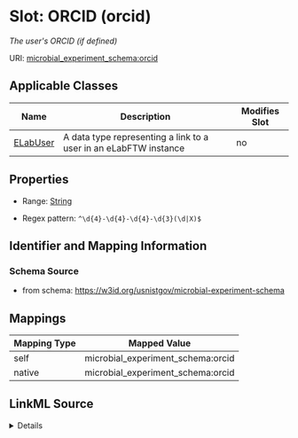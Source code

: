 

# Slot: ORCID (orcid)




_The user's ORCID (if defined)_







URI: [microbial_experiment_schema:orcid](https://w3id.org/usnistgov/microbial-experiment-schema/orcid)



<!-- no inheritance hierarchy -->





## Applicable Classes

| Name | Description | Modifies Slot |
| --- | --- | --- |
| [ELabUser](ELabUser.md) | A data type representing a link to a user in an eLabFTW instance |  no  |







## Properties

* Range: [String](String.md)

* Regex pattern: `^\d{4}-\d{4}-\d{4}-\d{3}(\d|X)$`





## Identifier and Mapping Information







### Schema Source


* from schema: https://w3id.org/usnistgov/microbial-experiment-schema




## Mappings

| Mapping Type | Mapped Value |
| ---  | ---  |
| self | microbial_experiment_schema:orcid |
| native | microbial_experiment_schema:orcid |




## LinkML Source

<details>
```yaml
name: orcid
description: The user's ORCID (if defined)
title: ORCID
from_schema: https://w3id.org/usnistgov/microbial-experiment-schema
rank: 1000
alias: orcid
owner: ELabUser
domain_of:
- ELabUser
range: string
required: false
pattern: ^\d{4}-\d{4}-\d{4}-\d{3}(\d|X)$

```
</details>